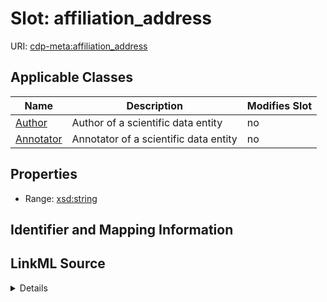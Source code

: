 # Slot: affiliation_address

URI: [cdp-meta:affiliation_address](https://cryoetdataportal.czscience.com/schema/metadata/affiliation_address)



<!-- no inheritance hierarchy -->




## Applicable Classes

| Name | Description | Modifies Slot |
| --- | --- | --- |
[Author](Author.md) | Author of a scientific data entity |  no  |
[Annotator](Annotator.md) | Annotator of a scientific data entity |  no  |







## Properties

* Range: [xsd:string](http://www.w3.org/2001/XMLSchema#string)





## Identifier and Mapping Information








## LinkML Source

<details>
```yaml
name: affiliation_address
alias: affiliation_address
domain_of:
- Author
- Annotator
range: string

```
</details>